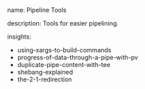 name: Pipeline Tools

description: Tools for easier pipelining.

insights:
  - using-xargs-to-build-commands
  - progress-of-data-through-a-pipe-with-pv
  - duplicate-pipe-content-with-tee
  - shebang-explained
  - the-2-1-redirection
 
